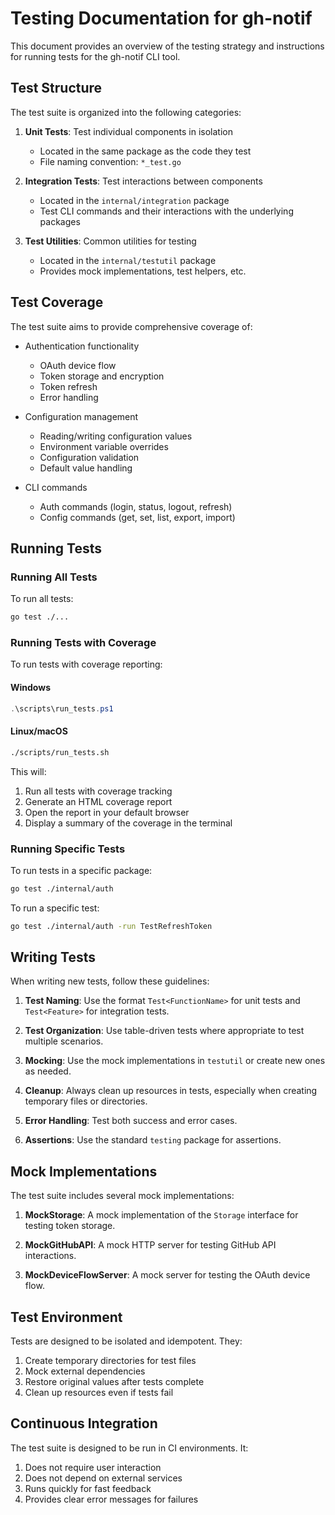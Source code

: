 # Testing Documentation for gh-notif

This document provides an overview of the testing strategy and instructions for running tests for the gh-notif CLI tool.

## Test Structure

The test suite is organized into the following categories:

1. **Unit Tests**: Test individual components in isolation
   - Located in the same package as the code they test
   - File naming convention: `*_test.go`

2. **Integration Tests**: Test interactions between components
   - Located in the `internal/integration` package
   - Test CLI commands and their interactions with the underlying packages

3. **Test Utilities**: Common utilities for testing
   - Located in the `internal/testutil` package
   - Provides mock implementations, test helpers, etc.

## Test Coverage

The test suite aims to provide comprehensive coverage of:

- Authentication functionality
  - OAuth device flow
  - Token storage and encryption
  - Token refresh
  - Error handling

- Configuration management
  - Reading/writing configuration values
  - Environment variable overrides
  - Configuration validation
  - Default value handling

- CLI commands
  - Auth commands (login, status, logout, refresh)
  - Config commands (get, set, list, export, import)

## Running Tests

### Running All Tests

To run all tests:

```bash
go test ./...
```

### Running Tests with Coverage

To run tests with coverage reporting:

#### Windows

```powershell
.\scripts\run_tests.ps1
```

#### Linux/macOS

```bash
./scripts/run_tests.sh
```

This will:
1. Run all tests with coverage tracking
2. Generate an HTML coverage report
3. Open the report in your default browser
4. Display a summary of the coverage in the terminal

### Running Specific Tests

To run tests in a specific package:

```bash
go test ./internal/auth
```

To run a specific test:

```bash
go test ./internal/auth -run TestRefreshToken
```

## Writing Tests

When writing new tests, follow these guidelines:

1. **Test Naming**: Use the format `Test<FunctionName>` for unit tests and `Test<Feature>` for integration tests.

2. **Test Organization**: Use table-driven tests where appropriate to test multiple scenarios.

3. **Mocking**: Use the mock implementations in `testutil` or create new ones as needed.

4. **Cleanup**: Always clean up resources in tests, especially when creating temporary files or directories.

5. **Error Handling**: Test both success and error cases.

6. **Assertions**: Use the standard `testing` package for assertions.

## Mock Implementations

The test suite includes several mock implementations:

1. **MockStorage**: A mock implementation of the `Storage` interface for testing token storage.

2. **MockGitHubAPI**: A mock HTTP server for testing GitHub API interactions.

3. **MockDeviceFlowServer**: A mock server for testing the OAuth device flow.

## Test Environment

Tests are designed to be isolated and idempotent. They:

1. Create temporary directories for test files
2. Mock external dependencies
3. Restore original values after tests complete
4. Clean up resources even if tests fail

## Continuous Integration

The test suite is designed to be run in CI environments. It:

1. Does not require user interaction
2. Does not depend on external services
3. Runs quickly for fast feedback
4. Provides clear error messages for failures
